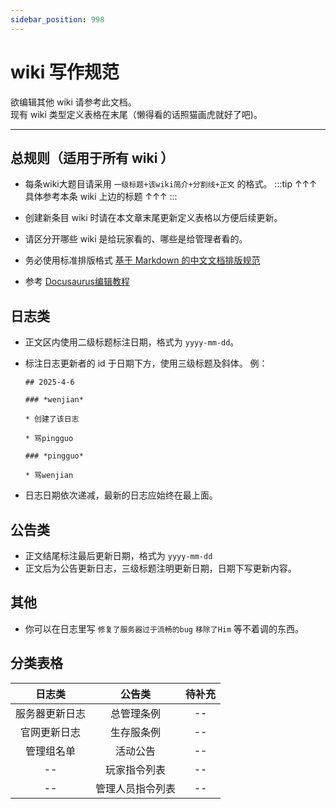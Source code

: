 ```yaml
---
sidebar_position: 998
---
```


# wiki 写作规范

欲编辑其他 wiki 请参考此文档。<br>
现有 wiki 类型定义表格在末尾（懒得看的话照猫画虎就好了吧)。

***

## 总规则（适用于所有 wiki ）

* 每条wiki大题目请采用 `一级标题+该wiki简介+分割线+正文` 的格式。
:::tip
↑↑↑ 具体参考本条 wiki 上边的标题 ↑↑↑
:::

* 创建新条目 wiki 时请在本文章末尾更新定义表格以方便后续更新。
* 请区分开哪些 wiki 是给玩家看的、哪些是给管理者看的。
* 务必使用标准排版格式 [基于 Markdown 的中文文档排版规范](https://zhuanlan.zhihu.com/p/144446995)
* 参考 [Docusaurus编辑教程](https://www.docusaurus.cn/docs)

## 日志类

* 正文区内使用二级标题标注日期，格式为 `yyyy-mm-dd`。
* 标注日志更新者的 id 于日期下方，使用三级标题及斜体。
	例：
	```
	## 2025-4-6
	
	### *wenjian*
	
	* 创建了该日志
	
	* 骂pingguo
	
	### *pingguo*
	
	* 骂wenjian
	
	```
	
* 日志日期依次递减，最新的日志应始终在最上面。

## 公告类

* 正文结尾标注最后更新日期，格式为 `yyyy-mm-dd` 
* 正文后为公告更新日志，三级标题注明更新日期，日期下写更新内容。

## 其他

* 你可以在日志里写 `修复了服务器过于流畅的bug` `移除了Him` 等不着调的东西。

## 分类表格

| 日志类 |   公告类    | 待补充 |
|:----:|:--------:|:----:|
| 服务器更新日志 |  总管理条例   | -- |
| 官网更新日志 |  生存服条例   | -- |
| 管理组名单 |   活动公告   | -- |
| -- |  玩家指令列表  | -- |
| -- | 管理人员指令列表 | -- |


